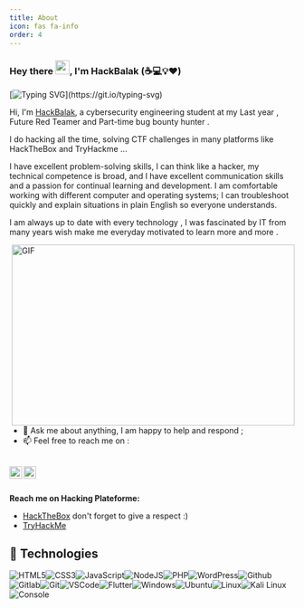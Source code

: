 ```yaml
---
title: About
icon: fas fa-info
order: 4
---
```


### Hey there <img src="https://media.giphy.com/media/hvRJCLFzcasrR4ia7z/giphy.gif" width="25px">, I'm HackBalak (:coffee::computer::bulb::heart:) 

[![Typing SVG](https://readme-typing-svg.herokuapp.com?font=comfortaa&color=016EEA&size=24&width=500&lines=cybersecurity+engineering+student;bug+bounty+hunter;Cybersecurity+Researcher;and+Content+creator!;Nice+to+meet+you...)](https://git.io/typing-svg)

Hi, I'm [HackBalak](https://hackbalak.netlify.app/), a cybersecurity engineering student at my Last year , Future Red Teamer and Part-time bug bounty hunter .



I do hacking all the time, solving CTF challenges in many platforms like HackTheBox and TryHackme ...

I have excellent problem-solving skills, I can think like a hacker, my technical competence is broad, and I have excellent communication skills and a passion for continual learning and development. I am comfortable working with different computer and operating systems; I can troubleshoot quickly and explain situations in plain English so everyone understands.

I am always up to date with every technology , I was fascinated by IT from many years wish make me everyday motivated to learn more and more .


<img align="right" alt="GIF" src="https://github.com/HackBalak/HackBalak/blob/main/cs.gif?raw=true" width="500" height="320" />
  
- 💬 Ask me about anything, I am happy to help and respond ;
- 📫 Feel free to reach me on :

</br>
<a href="https://twitter.com/H4ckBalak">
  <img align="left" alt="HackBalak | Twitter" width="22px" src="https://raw.githubusercontent.com/peterthehan/peterthehan/master/assets/twitter.svg" />
</a>
<a href="https://www.linkedin.com/in/omar-elkaddafi-4742561ba/">
  <img align="left" alt="Abhishek's LinkedIN" width="22px" src="https://raw.githubusercontent.com/peterthehan/peterthehan/master/assets/linkedin.svg" />
</a>

</br>
</br>


**Reach me on Hacking Plateforme:**

 - [HackTheBox](https://app.hackthebox.eu/profile/225850)  don't forget to give a respect :)
 - [TryHackMe](https://tryhackme.com/p/Om4r3lpentester)

## :wrench: Technologies

![HTML5](https://img.icons8.com/color/30/html-5.png)![CSS3](https://img.icons8.com/color/30/css3.png)![JavaScript](https://img.icons8.com/color/30/javascript.png)![NodeJS](https://img.icons8.com/color/30/nodejs.png)![PHP](https://img.icons8.com/color/30/php.png)![WordPress](https://img.icons8.com/color/30/wordpress.png)![Github](https://img.icons8.com/material-outlined/30/github.png)![Gitlab](https://img.icons8.com/color/30/gitlab.png)![Git](https://img.icons8.com/color/30/git.png)![VSCode](https://img.icons8.com/color/30/visual-studio-code-2019.png)![Flutter](https://img.icons8.com/color/30/flutter.png)![Windows](https://img.icons8.com/color/30/windows-10.png)![Ubuntu](https://img.icons8.com/color/30/ubuntu--v1.png)![Linux](https://img.icons8.com/color/30/linux.png)![Kali Linux](https://img.icons8.com/color/30/kali-linux.png)![Console](https://img.icons8.com/color/30/console.png)



